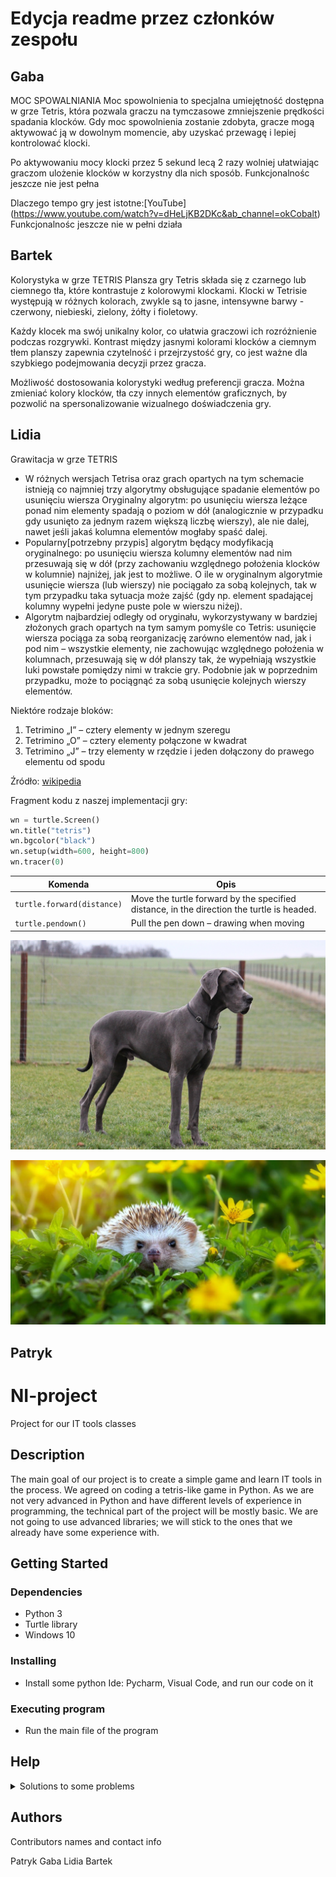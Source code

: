 # Edycja readme przez członków zespołu

## Gaba
MOC SPOWALNIANIA
Moc spowolnienia to specjalna umiejętność dostępna w grze Tetris, która pozwala graczu na tymczasowe zmniejszenie prędkości spadania klocków. Gdy moc spowolnienia zostanie zdobyta, gracze mogą aktywować ją w dowolnym momencie, aby uzyskać przewagę i lepiej kontrolować klocki.

Po aktywowaniu mocy klocki przez 5 sekund lecą 2 razy wolniej ułatwiając graczom ulożenie klocków w korzystny dla nich sposób.
Funkcjonalnośc jeszcze nie jest pełna


Dlaczego tempo gry jest istotne:[YouTube] (https://www.youtube.com/watch?v=dHeLjKB2DKc&ab_channel=okCobalt)
Funkcjonalnośc jeszcze nie w pełni działa
## Bartek
Kolorystyka w grze TETRIS
Plansza gry Tetris składa się z czarnego lub ciemnego tła, które kontrastuje z kolorowymi klockami. Klocki w Tetrisie występują w różnych kolorach, zwykle są to jasne, intensywne barwy - czerwony, niebieski, zielony, żółty i fioletowy. 

Każdy klocek ma swój unikalny kolor, co ułatwia graczowi ich rozróżnienie podczas rozgrywki. Kontrast między jasnymi kolorami klocków a ciemnym tłem planszy zapewnia czytelność i przejrzystość gry, co jest ważne dla szybkiego podejmowania decyzji przez gracza.

Możliwość dostosowania kolorystyki według preferencji gracza. Można zmieniać kolory klocków, tła czy innych elementów graficznych, by pozwolić na spersonalizowanie wizualnego doświadczenia gry.

## Lidia

Grawitacja w grze TETRIS
* W różnych wersjach Tetrisa oraz grach opartych na tym schemacie istnieją co najmniej trzy algorytmy obsługujące spadanie elementów po usunięciu wiersza
Oryginalny algorytm: po usunięciu wiersza leżące ponad nim elementy spadają o poziom w dół (analogicznie w przypadku gdy usunięto za jednym razem większą liczbę wierszy), ale nie dalej, nawet jeśli jakaś kolumna elementów mogłaby spaść dalej.
* Popularny[potrzebny przypis] algorytm będący modyfikacją oryginalnego: po usunięciu wiersza kolumny elementów nad nim przesuwają się w dół (przy zachowaniu względnego położenia klocków w kolumnie) najniżej, jak jest to możliwe. O ile w oryginalnym algorytmie usunięcie wiersza (lub wierszy) nie pociągało za sobą kolejnych, tak w tym przypadku taka sytuacja może zajść (gdy np. element spadającej kolumny wypełni jedyne puste pole w wierszu niżej).
* Algorytm najbardziej odległy od oryginału, wykorzystywany w bardziej złożonych grach opartych na tym samym pomyśle co Tetris: usunięcie wiersza pociąga za sobą reorganizację zarówno elementów nad, jak i pod nim – wszystkie elementy, nie zachowując względnego położenia w kolumnach, przesuwają się w dół planszy tak, że wypełniają wszystkie luki powstałe pomiędzy nimi w trakcie gry. Podobnie jak w poprzednim przypadku, może to pociągnąć za sobą usunięcie kolejnych wierszy elementów.

Niektóre rodzaje bloków:
1. Tetrimino „I” – cztery elementy w jednym szeregu
2. Tetrimino „O” – cztery elementy połączone w kwadrat
3. Tetrimino „J” – trzy elementy w rzędzie i jeden dołączony do prawego elementu od spodu

Źródło: [wikipedia](https://pl.wikipedia.org/wiki/Tetris)

Fragment kodu z naszej implementacji gry:
```python
wn = turtle.Screen()
wn.title("tetris")
wn.bgcolor("black")
wn.setup(width=600, height=800)
wn.tracer(0) 
```

| Komenda | Opis |
| --- | --- |
| `turtle.forward(distance)` | Move the turtle forward by the specified distance, in the direction the turtle is headed. |
| `turtle.pendown()` | Pull the pen down – drawing when moving |

![piesek](animals/dog.jpg)

![na zdjeciu jest jez](animals/hedgehog.jpg)



## Patryk




# NI-project
Project for our IT tools classes

## Description

The main goal of our project is to create a simple game and learn IT tools in the process. We agreed on coding a tetris-like game in Python. As we are not very advanced in Python and have different levels of experience in programming, the technical part of the project will be mostly basic. We are not going to use advanced libraries; we will stick to the ones that we already have some experience with.

## Getting Started

### Dependencies

* Python 3
* Turtle library
* Windows 10

### Installing

* Install some python Ide: Pycharm, Visual Code, and run our code on it

### Executing program

* Run the main file of the program

## Help
<details>
  <summary>Solutions to some problems</summary>
  Write to us, we will be very happy to help you 😄
  
</details>



## Authors

Contributors names and contact info

Patryk 
Gaba
Lidia
Bartek


